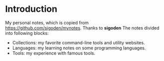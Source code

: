 # Introduction

My personal notes, which is copied from https://github.com/sigoden/mynotes.  Thanks to **sigoden**
The notes divided into following blocks:

- Collections: my favorite command-line tools and utility websites.
- Languages: my learning notes on some programming languages.
- Tools: my experience with famous tools.
